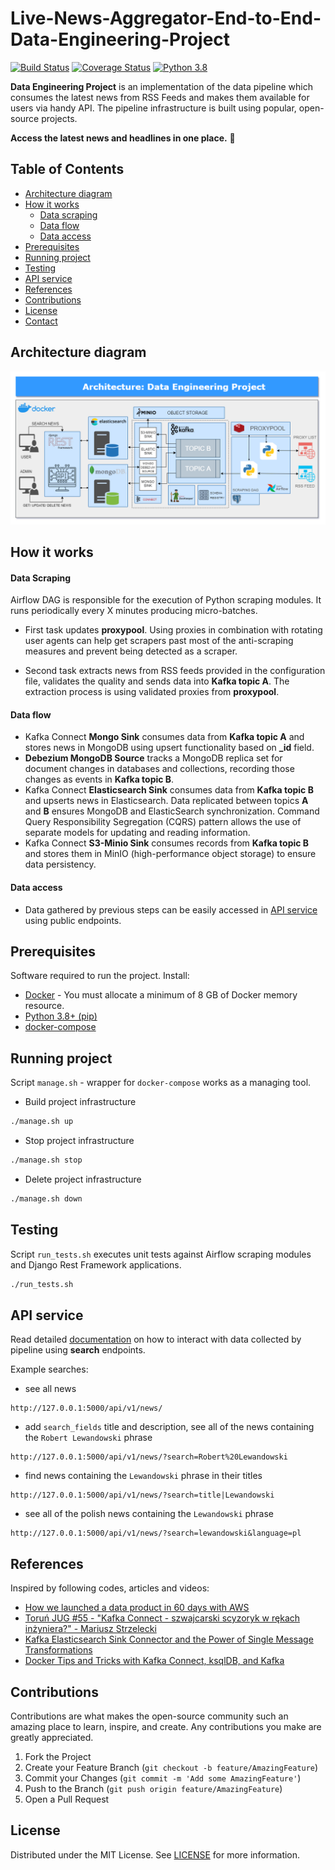# Live-News-Aggregator-End-to-End-Data-Engineering-Project
[![Build Status](https://travis-ci.com/damklis/DataEngineeringProject.svg?branch=master)](https://travis-ci.org//damklis/DataEngineeringProject) [![Coverage Status](https://coveralls.io/repos/github/damklis/DataEngineeringProject/badge.svg?branch=master)](https://coveralls.io/github/damklis/DataEngineeringProject?branch=master) [![Python 3.8](https://img.shields.io/badge/python-3.8-blue.svg)](https://www.python.org/downloads/release/python-360/)


**Data Engineering Project** is an implementation of the data pipeline which consumes the latest news from RSS Feeds and makes them available for users via handy API.
The pipeline infrastructure is built using popular, open-source projects.

**Access the latest news and headlines in one place.** :muscle:

<!-- TABLE OF CONTENTS -->
## Table of Contents

* [Architecture diagram](#architecture-diagram)
* [How it works](#how-it-works)
    * [Data scraping](#data-scraping)
    * [Data flow](#data-flow)
    * [Data access](#data-access)
* [Prerequisites](#prerequisites)
* [Running project](#running-project)
* [Testing](#testing)
* [API service](#api-service)
* [References](#references)
* [Contributions](#contributions)
* [License](#license)
* [Contact](#contact)

<!-- ARCHITECTURE DIAGRAM -->
## Architecture diagram

![MVP Architecture](./images/architecture_diagram.png)


<!-- HOW IT WORKS -->
## How it works

#### Data Scraping
Airflow DAG is responsible for the execution of Python scraping modules.
It runs periodically every X minutes producing micro-batches.
- First task updates **proxypool**. Using proxies in combination with rotating user agents can help get scrapers past most of the anti-scraping measures and prevent being detected as a scraper.

- Second task extracts news from RSS feeds provided in the configuration file, validates the quality and sends data into **Kafka topic A**. The extraction process is using validated proxies from **proxypool**.

#### Data flow
- Kafka Connect **Mongo Sink** consumes data from **Kafka topic A** and stores news in MongoDB using upsert functionality based on **_id** field.
- **Debezium MongoDB Source** tracks a MongoDB replica set for document changes in databases and collections, recording those changes as events in **Kafka topic B**.
- Kafka Connect **Elasticsearch Sink** consumes data from **Kafka topic B** and upserts news in Elasticsearch. Data replicated between topics **A** and **B** ensures MongoDB and ElasticSearch synchronization. Command Query Responsibility Segregation (CQRS) pattern allows the use of separate models for updating and reading information.
- Kafka Connect **S3-Minio Sink** consumes records from **Kafka topic B** and stores them in MinIO (high-performance object storage) to ensure data persistency.

#### Data access
- Data gathered by previous steps can be easily accessed in [API service](api)  using public endpoints.

<!-- PREREQUISITES -->
## Prerequisites
Software required to run the project. Install:
- [Docker](https://docs.docker.com/get-docker/) - You must allocate a minimum of 8 GB of Docker memory resource.
- [Python 3.8+ (pip)](https://www.python.org/)
- [docker-compose](https://docs.docker.com/compose/install/)

<!-- RUNNING PROJECT -->
## Running project
Script `manage.sh` - wrapper for `docker-compose` works as a managing tool.

- Build project infrastructure
```sh
./manage.sh up
```

- Stop project infrastructure
```sh
./manage.sh stop
```

- Delete project infrastructure
```sh
./manage.sh down
```

<!-- TESTING -->
## Testing
Script `run_tests.sh` executes unit tests against Airflow scraping modules and Django Rest Framework applications.

```sh
./run_tests.sh
```


<!-- API -->
## API service
Read detailed [documentation](api) on how to interact with data collected by pipeline using **search** endpoints.

Example searches:
- see all news
```
http://127.0.0.1:5000/api/v1/news/ 
```
-  add `search_fields` title and description, see all of the news containing the `Robert Lewandowski` phrase
```
http://127.0.0.1:5000/api/v1/news/?search=Robert%20Lewandowski 
```

- find news containing the `Lewandowski` phrase in their titles

```
http://127.0.0.1:5000/api/v1/news/?search=title|Lewandowski 
```

- see all of the polish news containing the `Lewandowski` phrase

```
http://127.0.0.1:5000/api/v1/news/?search=lewandowski&language=pl
```

<!-- REFERENCES -->
## References
Inspired by following codes, articles and videos:

* [How we launched a data product in 60 days with AWS](https://towardsdatascience.com/launching-beta-data-product-within-two-month-with-aws-6ac6b55a9b5d)
* [Toruń JUG #55 - "Kafka Connect - szwajcarski scyzoryk w rękach inżyniera?" - Mariusz Strzelecki](https://www.youtube.com/watch?v=iiz6t8g5t6Q)
* [Kafka Elasticsearch Sink Connector and the Power of Single Message Transformations](https://sap1ens.com/blog/2020/05/23/kafka-elasticsearch-sink-connector-and-the-power-of-single-message-transformations/)
* [Docker Tips and Tricks with Kafka Connect, ksqlDB, and Kafka](https://rmoff.net/2018/12/15/docker-tips-and-tricks-with-kafka-connect-ksqldb-and-kafka/)

<!-- CONTRIBUTIONS -->
## Contributions
Contributions are what makes the open-source community such an amazing place to learn, inspire, and create. Any contributions you make are greatly appreciated.

1. Fork the Project
2. Create your Feature Branch (`git checkout -b feature/AmazingFeature`)
3. Commit your Changes (`git commit -m 'Add some AmazingFeature'`)
4. Push to the Branch (`git push origin feature/AmazingFeature`)
5. Open a Pull Request

<!-- LICENSE -->
## License
Distributed under the MIT License. See [LICENSE](LICENSE) for more information.

